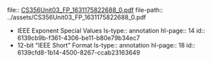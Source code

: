 file:: [CS356Unit03_FP_1631175822688_0.pdf](../assets/CS356Unit03_FP_1631175822688_0.pdf)
file-path:: ../assets/CS356Unit03_FP_1631175822688_0.pdf

- IEEE Exponent Special Values
  ls-type:: annotation
  hl-page:: 14
  id:: 6139cb9b-f361-4306-be11-b80e79b34ec7
- 12-bit "IEEE Short" Format
  ls-type:: annotation
  hl-page:: 18
  id:: 6139cfd8-1b14-4500-8267-ccab23163649